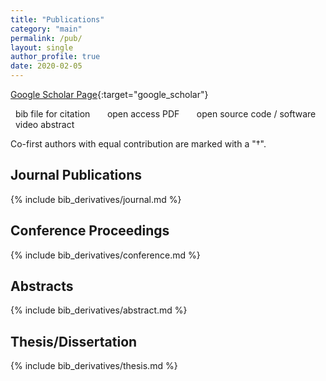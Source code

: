 ```yaml
---
title: "Publications"
category: "main"
permalink: /pub/
layout: single
author_profile: true
date: 2020-02-05
---
```


<i class="ai ai-google-scholar-square"></i> [Google Scholar Page](https://scholar.google.com/citations?user=1GqG2q8AAAAJ){:target="google_scholar"}

<i class="fa fa-quote-right"></i> &nbsp; bib file for citation &nbsp;&nbsp;&nbsp; <i class="fa fa-file-pdf-o"></i> &nbsp; open access PDF &nbsp;&nbsp;&nbsp; <i class="fa fa-code"></i> &nbsp; open source code / software &nbsp;&nbsp;&nbsp; <i class="fa fa-video-camera"></i> &nbsp; video abstract

<span style="font-size:1em;">Co-first authors with equal contribution are marked with a "&dagger;".</span>

## Journal Publications

{% include bib_derivatives/journal.md %}

## Conference Proceedings

{% include bib_derivatives/conference.md %}

## Abstracts

{% include bib_derivatives/abstract.md %}

## Thesis/Dissertation

{% include bib_derivatives/thesis.md %}

